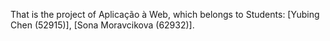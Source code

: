 That  is the project of Aplicação à Web, which belongs to  Students: [Yubing Chen (52915)], [Sona Moravcikova (62932)].
